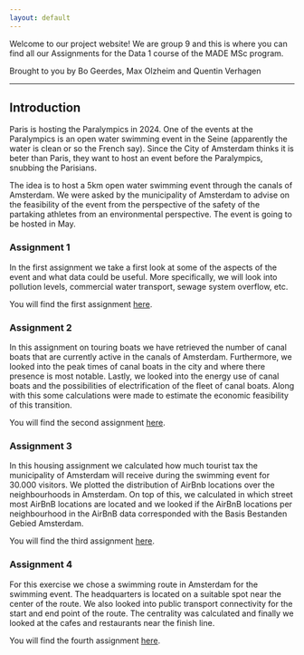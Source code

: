 ```yaml
---
layout: default
---
```


Welcome to our project website! We are group 9 and this is where you can find all our Assignments for the Data 1 course of the MADE MSc program.

Brought to you by Bo Geerdes, Max Olzheim and Quentin Verhagen

***

## Introduction 
Paris is hosting the Paralympics in 2024. One of the events at the Paralympics is an open water
swimming event in the Seine (apparently the water is clean or so the French say). Since the City of Amsterdam thinks it is beter than Paris, they want to host an event before the Paralympics, snubbing the Parisians. 

The idea is to host a 5km open water swimming event through the canals of Amsterdam. We were asked by the municipality of Amsterdam to advise on the feasibility of the event from the perspective of the safety of the partaking athletes from an environmental perspective. The event is going to be hosted in May.

### Assignment 1
In the first assignment we take a first look at some of the aspects of the event and what data could be useful. More specifically, we will look into pollution levels, commercial water transport, sewage system overflow, etc. 

You will find the first assignment [here](./Assignment1.html).

### Assignment 2
In this assignment on touring boats we have retrieved the number of canal boats that are currently active in the canals of Amsterdam. Furthermore, we looked into the peak times of canal boats in the city and where there presence is most notable. Lastly, we looked into the energy use of canal boats and the possibilities of electrification of the fleet of canal boats. Along with this some calculations were made to estimate the economic feasibility of this transition.

You will find the second assignment [here](./Assignment2.html).

### Assignment 3
In this housing assignment we calculated how much tourist tax the municipality of Amsterdam will receive during the swimming event for 30.000 visitors. We plotted the distribution of AirBnb locations over the neighbourhoods in Amsterdam. On top of this, we calculated in which street most AirBnB locations are located and we looked if the AirBnB locations per neighbourhood in the AirBnB data corresponded with the Basis Bestanden Gebied Amsterdam.

You will find the third assignment [here](./Assignment3.html).

### Assignment 4
For this exercise we chose a swimming route in Amsterdam for the swimming event. The headquarters is located on a suitable spot near the center of the route. We also looked into public transport connectivity for the start and end point of the route. The centrality was calculated and finally we looked at the cafes and restaurants near the finish line.

You will find the fourth assignment [here](./Assignment4.html).
